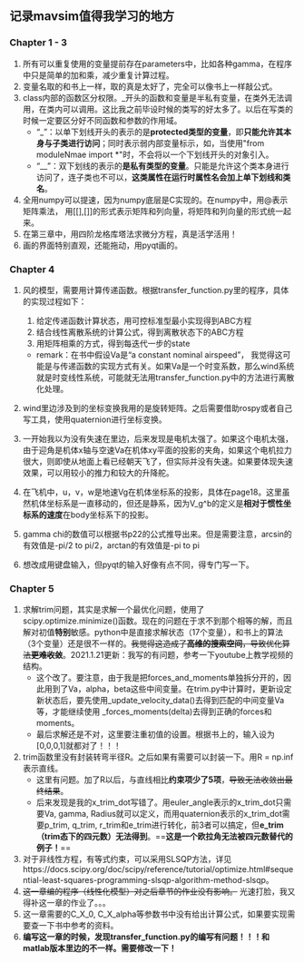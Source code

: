 ## 记录mavsim值得我学习的地方

### Chapter 1 - 3

1. 所有可以重复使用的变量提前存在parameters中，比如各种gamma，在程序中只是简单的加和乘，减少重复计算过程。
2. 变量名取的和书上一样，取的真是太好了，完全可以像书上一样敲公式。
3. class内部的函数区分权限。_开头的函数和变量是半私有变量，在类外无法调用，在类内可以调用。这比我之前毕设时候的类写的好太多了。以后在写类的时候一定要区分好不同函数和参数的作用域。
   - “_”：以单下划线开头的表示的是**protected类型的变量**，即**只能允许其本身与子类进行访问**；同时表示弱内部变量标示，如，当使用"from moduleNmae import *"时，不会将以一个下划线开头的对象引入。
   - “__”：双下划线的表示的**是私有类型的变量**。只能是允许这个类本身进行访问了，连子类也不可以，**这类属性在运行时属性名会加上单下划线和类名**。
4. 全用numpy可以提速，因为numpy底层是C实现的。在numpy中，用@表示矩阵乘法， 用[[],[]]的形式表示矩阵和列向量，将矩阵和列向量的形式统一起来。
5. 在第三章中，用四阶龙格库塔法求微分方程，真是活学活用！
6. 画的界面特别直观，还能拖动，用pyqt画的。

### Chapter 4
1. 风的模型，需要用计算传递函数。根据transfer_function.py里的程序，具体的实现过程如下：

   1. 给定传递函数计算状态，用可控标准型最小实现得到ABC方程
   2. 结合线性离散系统的计算公式，得到离散状态下的ABC方程
   3. 用矩阵相乘的方式，得到每迭代一步的state

   - remark：在书中假设Va是“a constant nominal airspeed”， 我觉得这可能是与传递函数的实现方式有关。如果Va是一个时变系数，那么wind系统就是时变线性系统，可能就无法用transfer_function.py中的方法进行离散化处理。

2. wind里边涉及到的坐标变换我用的是旋转矩阵。之后需要借助rospy或者自己写工具，使用quaternion进行坐标变换。

3. 一开始我以为没有失速在里边，后来发现是电机太强了。如果这个电机太强，由于迎角是机体x轴与空速Va在机体xy平面的投影的夹角，如果这个电机拉力很大，则即使从地面上看已经朝天飞了，但实际并没有失速。如果要体现失速效果，可以用较小的推力和较大的升降舵。

4. 在飞机中，u，v，w是地速Vg在机体坐标系的投影，具体在page18。这里虽然机体坐标系是一直移动的，但还是静系，因为V_g^b的定义是**相对于惯性坐标系的速度**在body坐标系下的投影。

5. gamma chi的数值可以根据书p22的公式推导出来。但是需要注意，arcsin的有效值是-pi/2 to pi/2，arctan的有效值是-pi to pi

6. 想改成用键盘输入，但pyqt的输入好像有点不同，得专门写一下。

### Chapter 5

1. 求解trim问题，其实是求解一个最优化问题，使用了scipy.optimize.minimize()函数。现在的问题在于求不到那个相等的解，而且解对初值**特别**敏感。python中是直接求解状态（17个变量），和书上的算法（3个变量）还是很不一样的。~~我觉得这造成了**高维的搜索空间**，导致优化算法**更难收敛**~~。2021.1.21更新：我写的有问题，参考一下youtube上教学视频的结构。
   - 这个改了。要注意，由于我是把forces_and_moments单独拆分开的，因此用到了Va，alpha，beta这些中间变量。在trim.py中计算时，更新设定新状态后，要先使用_update_velocity_data()去得到匹配的中间变量Va等，才能继续使用 _forces_moments(delta)去得到正确的forces和moments。
   - 最后求解还是不对，这里要注重初值的设置。根据书上的，输入设为[0,0,0,1]就都对了！！！
2. trim函数里没有封装转弯半径R。之后如果有需要可以封装一下。用R = np.inf表示直线。
   - 这里有问题。加了R以后，与直线相比**约束项少了5项**，~~导致无法收敛出最终结果~~。
   - 后来发现是我的x_trim_dot写错了。用euler_angle表示的x_trim_dot只需要Va, gamma, Radius就可以定义，而用quaternion表示的x_trim_dot需要p_trim, q_trim, r_trim和e_trim进行转化，前3者可以搞定，但**e_trim（trim态下的四元数）无法得到**。==**这是一个欧拉角无法被四元数替代的例子！**==
3. 对于非线性方程，有等式约束，可以采用SLSQP方法，详见https://docs.scipy.org/doc/scipy/reference/tutorial/optimize.html#sequential-least-squares-programming-slsqp-algorithm-method-slsqp。
4. ~~这一章编的程序（线性化模型）对之后章节的作业没有影响。~~ 光速打脸，我又得补这一章的作业了。。。
5. 这一章需要的C_X_0, C_X_alpha等参数书中没有给出计算公式，如果要实现需要查一下书中参考的资料。
6. **编写这一章的时候，发现transfer_function.py的编写有问题！！！和matlab版本里边的不一样。需要修改一下！**

